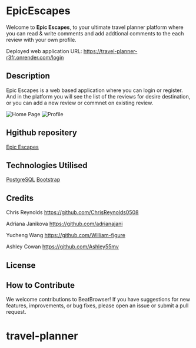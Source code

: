 # EpicEscapes
Welcome to **Epic Escapes**, to your ultimate travel planner platform where you can read & write comments and add addtional comments to the each review with your own profile. 

Deployed web application URL: https://travel-planner-r3fr.onrender.com/login

## Description

Epic Escapes is a web based application where you can login or register. And in the platform you will see the list of the reviews for desire destination, or you can add a new review or commnet on existing review. 

![Home Page](https://travel-planner-r3fr.onrender.com/login)
![Profile](https://travel-planner-r3fr.onrender.com/profile)

## Hgithub repositery 


[Epic Escapes](https://github.com/ChrisReynolds0508/epic-escapes)

## Technologies Utilised

[PostgreSQL](https://www.postgresql.org/)
[Bootstrap](https://getbootstrap.com/)


## Credits

Chris Reynolds  https://github.com/ChrisReynolds0508

Adriana Janikova  https://github.com/adrianajani

Yucheng Wang  https://github.com/William-figure

Ashley Cowan https://github.com/Ashley55mv

## License


## How to Contribute

We welcome contributions to BeatBrowser! If you have suggestions for new features, improvements, or bug fixes, please open an issue or submit a pull request.
# travel-planner
